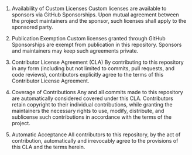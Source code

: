 1. Availability of Custom Licenses
Custom licenses are available to sponsors via GitHub Sponsorships. Upon mutual agreement between the project maintainers and the sponsor, such licenses shall apply to the sponsored party.

2. Publication Exemption
Custom licenses granted through GitHub Sponsorships are exempt from publication in this repository. Sponsors and maintainers may keep such agreements private.

3. Contributor License Agreement (CLA)
By contributing to this repository in any form (including but not limited to commits, pull requests, and code reviews), contributors explicitly agree to the terms of this Contributor License Agreement.

4. Coverage of Contributions
Any and all commits made to this repository are automatically considered covered under this CLA. Contributors retain copyright to their individual contributions, while granting the maintainers the necessary rights to use, modify, distribute, and sublicense such contributions in accordance with the terms of the project.

5. Automatic Acceptance
All contributors to this repository, by the act of contribution, automatically and irrevocably agree to the provisions of this CLA and the terms herein.
